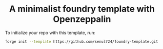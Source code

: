 # <h1 align="center"> A minimalist foundry template with Openzeppalin </h1>

To initialize your repo with this template, run:
```sh
forge init --template https://github.com/senul724/foundry-template.git repo_name 
```
